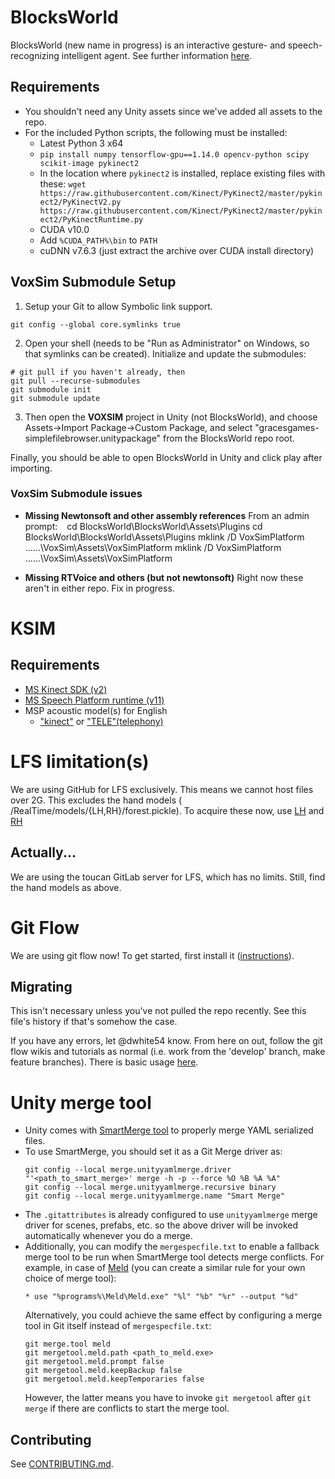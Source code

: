 # BlocksWorld
BlocksWorld (new name in progress) is an interactive gesture- and speech-recognizing intelligent agent. See further information [here](https://www.cs.colostate.edu/~draper/CwC.php).

## Requirements
- You shouldn't need any Unity assets since we've added all assets to the repo.
- For the included Python scripts, the following must be installed:
   - Latest Python 3 x64
   - `pip install numpy tensorflow-gpu==1.14.0 opencv-python scipy scikit-image pykinect2`
   - In the location where `pykinect2` is installed, replace existing files with these:
   `wget https://raw.githubusercontent.com/Kinect/PyKinect2/master/pykinect2/PyKinectV2.py https://raw.githubusercontent.com/Kinect/PyKinect2/master/pykinect2/PyKinectRuntime.py`
   - CUDA v10.0
   - Add `%CUDA_PATH%\bin` to `PATH`
   - cuDNN v7.6.3 (just extract the archive over CUDA install directory)
   
## VoxSim Submodule Setup
1. Setup your Git to allow Symbolic link support. 
```
git config --global core.symlinks true
```

2. Open your shell (needs to be "Run as Administrator" on Windows, so that symlinks can be created). Initialize and update the submodules:
```
# git pull if you haven't already, then
git pull --recurse-submodules
git submodule init
git submodule update
```

3. Then open the **VOXSIM** project in Unity (not BlocksWorld), and choose Assets->Import Package->Custom Package, and select "gracesgames-simplefilebrowser.unitypackage" from the BlocksWorld repo root.

Finally, you should be able to open BlocksWorld in Unity and click play after importing.

### VoxSim Submodule issues
- **Missing Newtonsoft and other assembly references** From an admin prompt:
```	```
cd BlocksWorld\BlocksWorld\Assets\Plugins	cd BlocksWorld\BlocksWorld\Assets\Plugins
mklink /D VoxSimPlatform ..\..\..\VoxSim\Assets\VoxSimPlatform	mklink /D VoxSimPlatform ..\..\..\VoxSim\Assets\VoxSimPlatform

- **Missing RTVoice and others (but not newtonsoft)** Right now these aren't in either repo. Fix in progress.
# KSIM
## Requirements
* [MS Kinect SDK (v2)](https://www.microsoft.com/en-us/download/details.aspx?id=44561)
* [MS Speech Platform runtime (v11)](https://www.microsoft.com/en-us/download/details.aspx?id=27225)
* MSP acoustic model(s) for English 
    * ["kinect"](https://www.microsoft.com/en-us/download/details.aspx?id=34809) or ["TELE"(telephony)](https://www.microsoft.com/en-us/download/details.aspx?id=27224) 

# LFS limitation(s)
We are using GitHub for LFS exclusively. This means we cannot host files over 2G. This excludes the hand models ( /RealTime/models/{LH,RH}/forest.pickle). To acquire these now, use [LH](http://www.cs.colostate.edu/~vision/hand_models/LH/forest.pickle) and [RH](http://www.cs.colostate.edu/~vision/hand_models/RH/forest.pickle)

## Actually...
We are using the toucan GitLab server for LFS, which has no limits. Still, find the hand models as above.

# Git Flow
We are using git flow now! To get started, first install it ([instructions](https://github.com/nvie/gitflow/wiki/Installation)). 

## Migrating
This isn't necessary unless you've not pulled the repo recently. See this file's history if that's somehow the case.

If you have any errors, let @dwhite54 know. From here on out, follow the git flow wikis and tutorials as normal (i.e. work from the 'develop' branch, make feature branches). There is basic usage [here](https://github.com/nvie/gitflow).

# Unity merge tool
- Unity comes with [SmartMerge tool](https://docs.unity3d.com/Manual/SmartMerge.html) to properly merge YAML serialized files.
- To use SmartMerge, you should set it as a Git Merge driver as:
  ```
  git config --local merge.unityyamlmerge.driver "'<path_to_smart_merge>' merge -h -p --force %O %B %A %A"
  git config --local merge.unityyamlmerge.recursive binary
  git config --local merge.unityyamlmerge.name "Smart Merge"
  ```
- The `.gitattributes` is already configured to use `unityyamlmerge` merge driver for scenes, prefabs, etc. so the above driver will be invoked automatically whenever you do a merge.
- Additionally, you can modify the `mergespecfile.txt` to enable a fallback merge tool to be run when SmartMerge tool detects merge conflicts. For example, in case of [Meld](http://meldmerge.org) (you can create a similar rule for your own choice of merge tool):
  ```
  * use "%programs%\Meld\Meld.exe" "%l" "%b" "%r" --output "%d"
  ```
  Alternatively, you could achieve the same effect by configuring a merge tool in Git itself instead of `mergespecfile.txt`:
  ```
  git merge.tool meld
  git mergetool.meld.path <path_to_meld.exe>
  git mergetool.meld.prompt false
  git mergetool.meld.keepBackup false
  git mergetool.meld.keepTemporaries false
  ```
  However, the latter means you have to invoke `git mergetool` after `git merge` if there are conflicts to start the merge tool.

## Contributing
See [CONTRIBUTING.md](./CONTRIBUTING.md).
